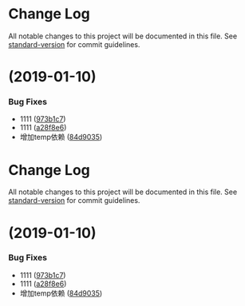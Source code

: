 # Change Log

All notable changes to this project will be documented in this file. See [standard-version](https://github.com/conventional-changelog/standard-version) for commit guidelines.

# [](https://github.com/nwa2018/test-lerna/compare/v1.0.23...v) (2019-01-10)


### Bug Fixes

* 1111 ([973b1c7](https://github.com/nwa2018/test-lerna/commit/973b1c7))
* 1111 ([a28f8e6](https://github.com/nwa2018/test-lerna/commit/a28f8e6))
* 增加temp依赖 ([84d9035](https://github.com/nwa2018/test-lerna/commit/84d9035))



# Change Log

All notable changes to this project will be documented in this file. See [standard-version](https://github.com/conventional-changelog/standard-version) for commit guidelines.

# [](https://github.com/nwa2018/test-lerna/compare/v1.0.23...v) (2019-01-10)


### Bug Fixes

* 1111 ([973b1c7](https://github.com/nwa2018/test-lerna/commit/973b1c7))
* 1111 ([a28f8e6](https://github.com/nwa2018/test-lerna/commit/a28f8e6))
* 增加temp依赖 ([84d9035](https://github.com/nwa2018/test-lerna/commit/84d9035))
